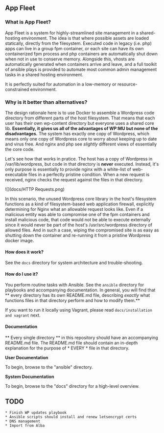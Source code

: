App Fleet
--------

### What is App Fleet?

App Fleet is a system for highly-streamlined site management in a shared-hosting environment. The idea is that where possible assets are loaded statically, directly from the filesystem. Executed code in legacy (i.e. php) apps can live in a group fpm container, or each site can have its own containerized fpm process and php containers are automatically shut down when not in use to conserve memory. Alongside this, vhosts are automatically generated when containers arrive and leave, and a full toolkit of ansible plays is provided to automate most common admin management tasks in a shared hosting environment.

It is perfectly suited for automation in a low-memory or resource-constrained environment.

### Why is it better than alternatives?

The design rationale here is to use Docker to assemble a Wordpress code directory from different parts of the host filesystem. That means that each user has their own wp-content directory but everyone uses a shared core lib. **Essentially, it gives us all of the advantages of WP:MU but none of the disadvantages.** The system has exactly one copy of Wordpress, which means only one copy of Wordpress core to worry about keeping up to date and virus free. And nginx and php see *slightly* different views of essentially the core code.

Let's see how that works in pratice. The host has a copy of Wordpress in /var/lib/wordpress, but code in that directory is **never** executed. Instead, it's only purpose is essentially to provide nginx with a white-list of web-executable files in a perfectly pristine condition. When a new request is received, nginx checks the request against the files in that directory.

![](docs/HTTP Requests.png) 

In this scenario, the unused Wordpress core library in the host's filesystem functions as a kind of filesystem-based web application firewall, explicitly determining for Nginx what an allowable request looks like. Even if a malicious entity was able to compromise one of the fpm containers and install malicious code, that code would not be able to execute externally since it would never be part of the host's /usr/src/wordpress directory of allowed files. And in such a case, wiping the compromised site is as easy as shutting down the container and re-running it from a pristine Wordpress docker image.

#### How does it work?

See the `docs` directory for system architecture and trouble-shooting.

#### How do I use it?

You perform routine tasks with Ansible. See the `ansible` directory for playbooks and accompanying documentation. In general, you will find that ** every directory has its own README.md file, describing *exactly* what functions files in that directory perform and how to modify them.**

If you want to run it locally using Vagrant, please read `docs/installation and vagrant` next.

#### Documentation

** Every single directory ** in this repository should have an accompanying README.md file. The README.md file should contain an in-depth explanation for the purpose of * EVERY * file in that directory.

**User Documentation**

To begin, browse to the "ansible" directory.

**System Documentation**

To begin, browse to the "docs" directory for a high-level overview.

TODO
-----

	* Finish WP updates playbook
	* Ansible scripts should install and renew letsencrypt certs
	* DNS management
	* Import from Alba